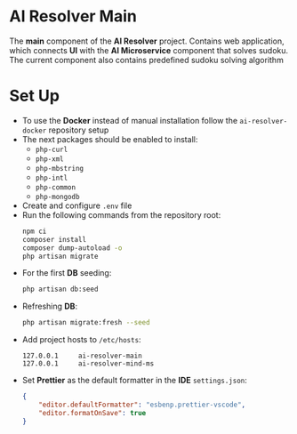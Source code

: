# AI Resolver Main
The **main** component of the **AI Resolver** project. Contains web application, which connects **UI** with the **AI Microservice** component that solves sudoku. The current component also contains predefined sudoku solving algorithm 

# Set Up
- To use the **Docker** instead of manual installation follow the ```ai-resolver-docker``` repository setup
- The next packages should be enabled to install: 
   - ```php-curl```
   - ```php-xml```
   - ```php-mbstring```
   - ```php-intl```
   - ```php-common```
   - ```php-mongodb```
- Create and configure ```.env``` file
- Run the following commands from the repository root:
	```bash
	npm ci
	𝚌𝚘𝚖𝚙𝚘𝚜𝚎𝚛 𝚒𝚗𝚜𝚝𝚊𝚕𝚕
	𝚌𝚘𝚖𝚙𝚘𝚜𝚎𝚛 𝚍𝚞𝚖𝚙-𝚊𝚞𝚝𝚘𝚕𝚘𝚊𝚍 -𝚘
	𝚙𝚑𝚙 𝚊𝚛𝚝𝚒𝚜𝚊𝚗 𝚖𝚒𝚐𝚛𝚊𝚝𝚎
	```
- For the first **DB** seeding:
	```bash
	𝚙𝚑𝚙 𝚊𝚛𝚝𝚒𝚜𝚊𝚗 𝚍𝚋:𝚜𝚎𝚎d
	```
- Refreshing **DB**:
	```bash
	𝚙𝚑𝚙 𝚊𝚛𝚝𝚒𝚜𝚊𝚗 𝚖𝚒𝚐𝚛𝚊𝚝𝚎:𝚏𝚛𝚎𝚜𝚑 --𝚜𝚎𝚎𝚍
	```
- Add project hosts to ```/𝚎𝚝𝚌/𝚑𝚘𝚜𝚝𝚜```:
	```
	127.0.0.1     ai-resolver-main
	127.0.0.1     ai-resolver-mind-ms
	```
- Set **Prettier** as the default formatter in the **IDE** ```settings.json```:
	```json
	{
		"𝚎𝚍𝚒𝚝𝚘𝚛.𝚍𝚎𝚏𝚊𝚞𝚕𝚝𝙵𝚘𝚛𝚖𝚊𝚝𝚝𝚎𝚛": "𝚎𝚜𝚋𝚎𝚗𝚙.𝚙𝚛𝚎𝚝𝚝𝚒𝚎𝚛-𝚟𝚜𝚌𝚘𝚍𝚎",  
		"𝚎𝚍𝚒𝚝𝚘𝚛.𝚏𝚘𝚛𝚖𝚊𝚝𝙾𝚗𝚂𝚊𝚟𝚎": true
	}
	```